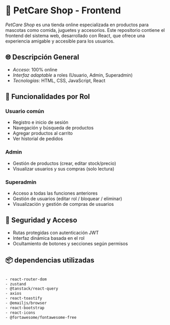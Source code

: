 # 🐾 PetCare Shop - Frontend

*PetCare Shop* es una tienda online especializada en productos para mascotas como comida, juguetes y accesorios. Este repositorio contiene el frontend del sistema web, desarrollado con React, que ofrece una experiencia amigable y accesible para los usuarios.

## 🌐 Descripción General

- *Acceso*: 100% online
- *Interfaz adaptable* a roles (Usuario, Admin, Superadmin)
- *Tecnologías*: HTML, CSS, JavaScript, React

## 👤 Funcionalidades por Rol

### Usuario común
- Registro e inicio de sesión
- Navegación y búsqueda de productos
- Agregar productos al carrito
- Ver historial de pedidos

### Admin
- Gestión de productos (crear, editar stock/precio)
- Visualizar usuarios y sus compras (solo lectura)

### Superadmin
- Acceso a todas las funciones anteriores
- Gestión de usuarios (editar rol / bloquear / eliminar)
- Visualización y gestión de compras de usuarios

## 🔐 Seguridad y Acceso

- Rutas protegidas con autenticación JWT
- Interfaz dinámica basada en el rol
- Ocultamiento de botones y secciones según permisos


## 📦 dependencias utilizadas

```bash

- react-router-dom
- zustand
- @tanstack/react-query
- axios
- react-toastify
- @emailjs/browser
- react-bootstrap
- react-icons
- @fortawesome/fontawesome-free